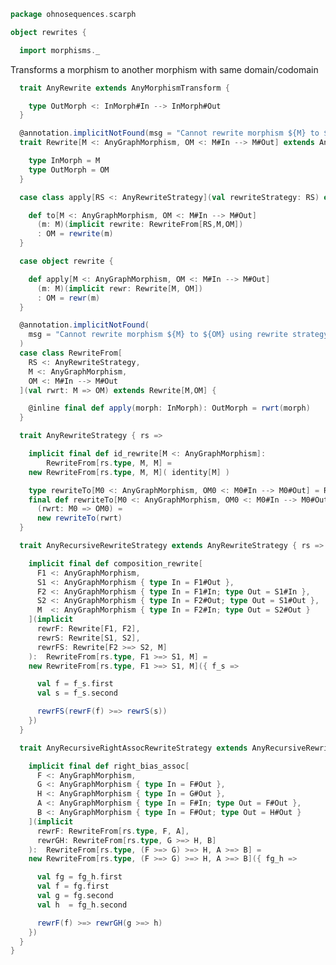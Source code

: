 
```scala
package ohnosequences.scarph

object rewrites {

  import morphisms._
```

Transforms a morphism to another morphism with same domain/codomain

```scala
  trait AnyRewrite extends AnyMorphismTransform {

    type OutMorph <: InMorph#In --> InMorph#Out
  }

  @annotation.implicitNotFound(msg = "Cannot rewrite morphism ${M} to ${OM}")
  trait Rewrite[M <: AnyGraphMorphism, OM <: M#In --> M#Out] extends AnyRewrite {

    type InMorph = M
    type OutMorph = OM
  }

  case class apply[RS <: AnyRewriteStrategy](val rewriteStrategy: RS) extends AnyVal {

    def to[M <: AnyGraphMorphism, OM <: M#In --> M#Out]
      (m: M)(implicit rewrite: RewriteFrom[RS,M,OM])
      : OM = rewrite(m)
  }

  case object rewrite {

    def apply[M <: AnyGraphMorphism, OM <: M#In --> M#Out]
      (m: M)(implicit rewr: Rewrite[M, OM])
      : OM = rewr(m)
  }

  @annotation.implicitNotFound(
    msg = "Cannot rewrite morphism ${M} to ${OM} using rewrite strategy ${RS}"
  )
  case class RewriteFrom[
    RS <: AnyRewriteStrategy,
    M <: AnyGraphMorphism,
    OM <: M#In --> M#Out
  ](val rwrt: M => OM) extends Rewrite[M,OM] {

    @inline final def apply(morph: InMorph): OutMorph = rwrt(morph)
  }

  trait AnyRewriteStrategy { rs =>

    implicit final def id_rewrite[M <: AnyGraphMorphism]:
        RewriteFrom[rs.type, M, M] =
    new RewriteFrom[rs.type, M, M]( identity[M] )

    type rewriteTo[M0 <: AnyGraphMorphism, OM0 <: M0#In --> M0#Out] = RewriteFrom[rs.type, M0, OM0]
    final def rewriteTo[M0 <: AnyGraphMorphism, OM0 <: M0#In --> M0#Out]
      (rwrt: M0 => OM0) =
      new rewriteTo(rwrt)
  }

  trait AnyRecursiveRewriteStrategy extends AnyRewriteStrategy { rs =>

    implicit final def composition_rewrite[
      F1 <: AnyGraphMorphism,
      S1 <: AnyGraphMorphism { type In = F1#Out },
      F2 <: AnyGraphMorphism { type In = F1#In; type Out = S1#In },
      S2 <: AnyGraphMorphism { type In = F2#Out; type Out = S1#Out },
      M  <: AnyGraphMorphism { type In = F2#In; type Out = S2#Out }
    ](implicit
      rewrF: Rewrite[F1, F2],
      rewrS: Rewrite[S1, S2],
      rewrFS: Rewrite[F2 >=> S2, M]
    ):  RewriteFrom[rs.type, F1 >=> S1, M] =
    new RewriteFrom[rs.type, F1 >=> S1, M]({ f_s =>

      val f = f_s.first
      val s = f_s.second

      rewrFS(rewrF(f) >=> rewrS(s))
    })
  }

  trait AnyRecursiveRightAssocRewriteStrategy extends AnyRecursiveRewriteStrategy { rs =>

    implicit final def right_bias_assoc[
      F <: AnyGraphMorphism,
      G <: AnyGraphMorphism { type In = F#Out },
      H <: AnyGraphMorphism { type In = G#Out },
      A <: AnyGraphMorphism { type In = F#In; type Out = F#Out },
      B <: AnyGraphMorphism { type In = F#Out; type Out = H#Out }
    ](implicit
      rewrF: RewriteFrom[rs.type, F, A],
      rewrGH: RewriteFrom[rs.type, G >=> H, B]
    ):  RewriteFrom[rs.type, (F >=> G) >=> H, A >=> B] =
    new RewriteFrom[rs.type, (F >=> G) >=> H, A >=> B]({ fg_h =>

      val fg = fg_h.first
      val f = fg.first
      val g = fg.second
      val h  = fg_h.second

      rewrF(f) >=> rewrGH(g >=> h)
    })
  }
}

```




[main/scala/ohnosequences/scarph/axioms.scala]: axioms.scala.md
[main/scala/ohnosequences/scarph/evals.scala]: evals.scala.md
[main/scala/ohnosequences/scarph/morphisms.scala]: morphisms.scala.md
[main/scala/ohnosequences/scarph/objects.scala]: objects.scala.md
[main/scala/ohnosequences/scarph/rewrites.scala]: rewrites.scala.md
[main/scala/ohnosequences/scarph/schemas.scala]: schemas.scala.md
[main/scala/ohnosequences/scarph/syntax/morphisms.scala]: syntax/morphisms.scala.md
[main/scala/ohnosequences/scarph/syntax/objects.scala]: syntax/objects.scala.md
[test/scala/ohnosequences/scarph/asserts.scala]: ../../../../test/scala/ohnosequences/scarph/asserts.scala.md
[test/scala/ohnosequences/scarph/impl/dummy.scala]: ../../../../test/scala/ohnosequences/scarph/impl/dummy.scala.md
[test/scala/ohnosequences/scarph/impl/dummyTest.scala]: ../../../../test/scala/ohnosequences/scarph/impl/dummyTest.scala.md
[test/scala/ohnosequences/scarph/implicitSearch.scala]: ../../../../test/scala/ohnosequences/scarph/implicitSearch.scala.md
[test/scala/ohnosequences/scarph/TwitterQueries.scala]: ../../../../test/scala/ohnosequences/scarph/TwitterQueries.scala.md
[test/scala/ohnosequences/scarph/TwitterSchema.scala]: ../../../../test/scala/ohnosequences/scarph/TwitterSchema.scala.md